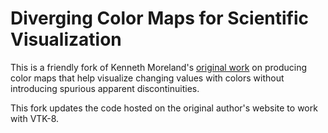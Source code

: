 # Diverging Color Maps for Scientific Visualization

This is a friendly fork of Kenneth Moreland's [original work](https://www.kennethmoreland.com/color-maps/) on producing color maps that help visualize changing values with colors without introducing spurious apparent discontinuities.

This fork updates the code hosted on the original author's website to work with VTK-8.
